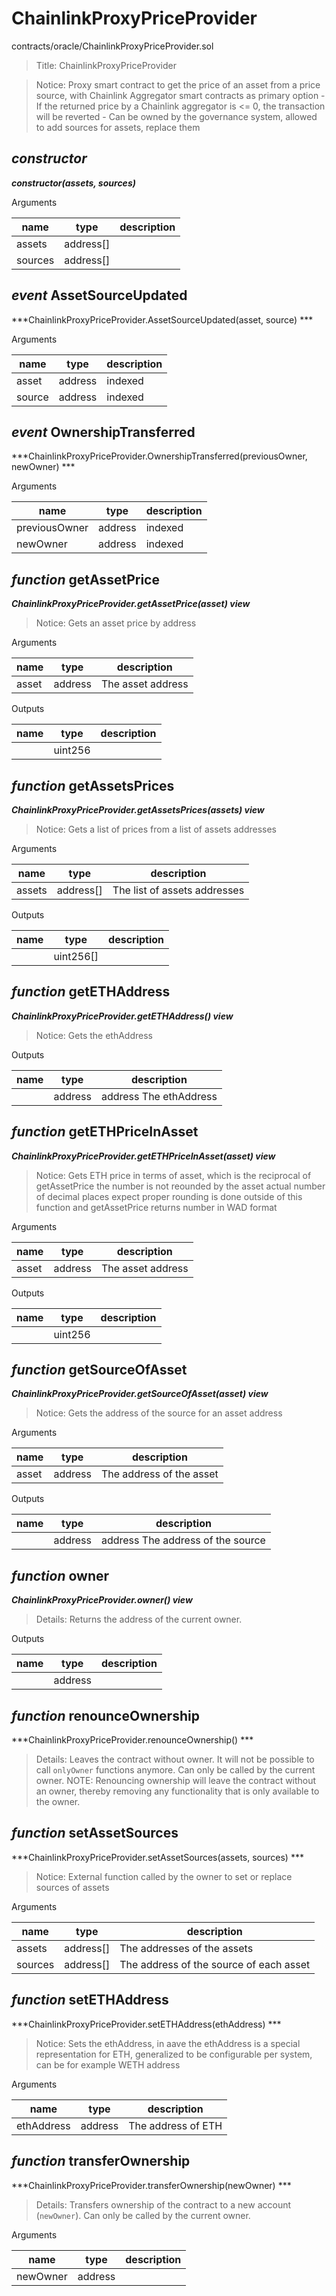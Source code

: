 # ChainlinkProxyPriceProvider

contracts/oracle/ChainlinkProxyPriceProvider.sol

> Title: ChainlinkProxyPriceProvider

> Notice: Proxy smart contract to get the price of an asset from a price source, with Chainlink Aggregator         smart contracts as primary option - If the returned price by a Chainlink aggregator is <= 0, the transaction will be reverted - Can be owned by the governance system, allowed to add sources for assets, replace them

## *constructor*

***constructor(assets, sources)***

Arguments

| **name** | **type** | **description** |
|-|-|-|
| assets | address[] |  |
| sources | address[] |  |



## *event* AssetSourceUpdated

***ChainlinkProxyPriceProvider.AssetSourceUpdated(asset, source) ***

Arguments

| **name** | **type** | **description** |
|-|-|-|
| asset | address | indexed |
| source | address | indexed |



## *event* OwnershipTransferred

***ChainlinkProxyPriceProvider.OwnershipTransferred(previousOwner, newOwner) ***

Arguments

| **name** | **type** | **description** |
|-|-|-|
| previousOwner | address | indexed |
| newOwner | address | indexed |



## *function* getAssetPrice

***ChainlinkProxyPriceProvider.getAssetPrice(asset) view***

> Notice: Gets an asset price by address

Arguments

| **name** | **type** | **description** |
|-|-|-|
| asset | address | The asset address |

Outputs

| **name** | **type** | **description** |
|-|-|-|
|  | uint256 |  |



## *function* getAssetsPrices

***ChainlinkProxyPriceProvider.getAssetsPrices(assets) view***

> Notice: Gets a list of prices from a list of assets addresses

Arguments

| **name** | **type** | **description** |
|-|-|-|
| assets | address[] | The list of assets addresses |

Outputs

| **name** | **type** | **description** |
|-|-|-|
|  | uint256[] |  |



## *function* getETHAddress

***ChainlinkProxyPriceProvider.getETHAddress() view***

> Notice: Gets the ethAddress

Outputs

| **name** | **type** | **description** |
|-|-|-|
|  | address | address The ethAddress |



## *function* getETHPriceInAsset

***ChainlinkProxyPriceProvider.getETHPriceInAsset(asset) view***

> Notice: Gets ETH price in terms of asset, which is the reciprocal of getAssetPrice         the number is not reounded by the asset actual number of decimal places         expect proper rounding is done outside of this function and getAssetPrice         returns number in WAD format

Arguments

| **name** | **type** | **description** |
|-|-|-|
| asset | address | The asset address |

Outputs

| **name** | **type** | **description** |
|-|-|-|
|  | uint256 |  |



## *function* getSourceOfAsset

***ChainlinkProxyPriceProvider.getSourceOfAsset(asset) view***

> Notice: Gets the address of the source for an asset address

Arguments

| **name** | **type** | **description** |
|-|-|-|
| asset | address | The address of the asset |

Outputs

| **name** | **type** | **description** |
|-|-|-|
|  | address | address The address of the source |



## *function* owner

***ChainlinkProxyPriceProvider.owner() view***

> Details: Returns the address of the current owner.

Outputs

| **name** | **type** | **description** |
|-|-|-|
|  | address |  |



## *function* renounceOwnership

***ChainlinkProxyPriceProvider.renounceOwnership() ***

> Details: Leaves the contract without owner. It will not be possible to call `onlyOwner` functions anymore. Can only be called by the current owner. NOTE: Renouncing ownership will leave the contract without an owner, thereby removing any functionality that is only available to the owner.



## *function* setAssetSources

***ChainlinkProxyPriceProvider.setAssetSources(assets, sources) ***

> Notice: External function called by the owner to set or replace sources of assets

Arguments

| **name** | **type** | **description** |
|-|-|-|
| assets | address[] | The addresses of the assets |
| sources | address[] | The address of the source of each asset |



## *function* setETHAddress

***ChainlinkProxyPriceProvider.setETHAddress(ethAddress) ***

> Notice: Sets the ethAddress, in aave the ethAddress is a special representation for ETH,         generalized to be configurable per system, can be for example WETH address

Arguments

| **name** | **type** | **description** |
|-|-|-|
| ethAddress | address | The address of ETH |



## *function* transferOwnership

***ChainlinkProxyPriceProvider.transferOwnership(newOwner) ***

> Details: Transfers ownership of the contract to a new account (`newOwner`). Can only be called by the current owner.

Arguments

| **name** | **type** | **description** |
|-|-|-|
| newOwner | address |  |


